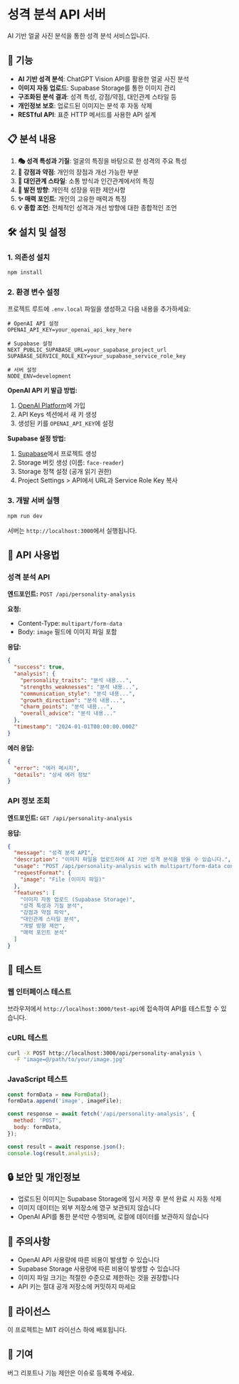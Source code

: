 # 성격 분석 API 서버

AI 기반 얼굴 사진 분석을 통한 성격 분석 서비스입니다.

## 🚀 기능

- **AI 기반 성격 분석**: ChatGPT Vision API를 활용한 얼굴 사진 분석
- **이미지 자동 업로드**: Supabase Storage를 통한 이미지 관리
- **구조화된 분석 결과**: 성격 특성, 강점/약점, 대인관계 스타일 등
- **개인정보 보호**: 업로드된 이미지는 분석 후 자동 삭제
- **RESTful API**: 표준 HTTP 메서드를 사용한 API 설계

## 📋 분석 내용

1. **🎭 성격 특성과 기질**: 얼굴의 특징을 바탕으로 한 성격의 주요 특성
2. **💪 강점과 약점**: 개인의 장점과 개선 가능한 부분
3. **🤝 대인관계 스타일**: 소통 방식과 인간관계에서의 특징
4. **🌱 발전 방향**: 개인적 성장을 위한 제안사항
5. **✨ 매력 포인트**: 개인의 고유한 매력과 특징
6. **💡 종합 조언**: 전체적인 성격과 개선 방향에 대한 종합적인 조언

## 🛠️ 설치 및 설정

### 1. 의존성 설치
```bash
npm install
```

### 2. 환경 변수 설정
프로젝트 루트에 `.env.local` 파일을 생성하고 다음 내용을 추가하세요:

```env
# OpenAI API 설정
OPENAI_API_KEY=your_openai_api_key_here

# Supabase 설정
NEXT_PUBLIC_SUPABASE_URL=your_supabase_project_url
SUPABASE_SERVICE_ROLE_KEY=your_supabase_service_role_key

# 서버 설정
NODE_ENV=development
```

**OpenAI API 키 발급 방법:**
1. [OpenAI Platform](https://platform.openai.com/)에 가입
2. API Keys 섹션에서 새 키 생성
3. 생성된 키를 `OPENAI_API_KEY`에 설정

**Supabase 설정 방법:**
1. [Supabase](https://supabase.com/)에서 프로젝트 생성
2. Storage 버킷 생성 (이름: `face-reader`)
3. Storage 정책 설정 (공개 읽기 권한)
4. Project Settings > API에서 URL과 Service Role Key 복사

### 3. 개발 서버 실행
```bash
npm run dev
```

서버는 `http://localhost:3000`에서 실행됩니다.

## 📡 API 사용법

### 성격 분석 API

**엔드포인트:** `POST /api/personality-analysis`

**요청:**
- Content-Type: `multipart/form-data`
- Body: `image` 필드에 이미지 파일 포함

**응답:**
```json
{
  "success": true,
  "analysis": {
    "personality_traits": "분석 내용...",
    "strengths_weaknesses": "분석 내용...",
    "communication_style": "분석 내용...",
    "growth_direction": "분석 내용...",
    "charm_points": "분석 내용...",
    "overall_advice": "분석 내용..."
  },
  "timestamp": "2024-01-01T00:00:00.000Z"
}
```

**에러 응답:**
```json
{
  "error": "에러 메시지",
  "details": "상세 에러 정보"
}
```

### API 정보 조회

**엔드포인트:** `GET /api/personality-analysis`

**응답:**
```json
{
  "message": "성격 분석 API",
  "description": "이미지 파일을 업로드하여 AI 기반 성격 분석을 받을 수 있습니다.",
  "usage": "POST /api/personality-analysis with multipart/form-data containing image file",
  "requestFormat": {
    "image": "File (이미지 파일)"
  },
  "features": [
    "이미지 자동 업로드 (Supabase Storage)",
    "성격 특성과 기질 분석",
    "강점과 약점 파악",
    "대인관계 스타일 분석",
    "개발 방향 제안",
    "매력 포인트 분석"
  ]
}
```

## 🧪 테스트

### 웹 인터페이스 테스트
브라우저에서 `http://localhost:3000/test-api`에 접속하여 API를 테스트할 수 있습니다.

### cURL 테스트
```bash
curl -X POST http://localhost:3000/api/personality-analysis \
  -F "image=@/path/to/your/image.jpg"
```

### JavaScript 테스트
```javascript
const formData = new FormData();
formData.append('image', imageFile);

const response = await fetch('/api/personality-analysis', {
  method: 'POST',
  body: formData,
});

const result = await response.json();
console.log(result.analysis);
```

## 🔒 보안 및 개인정보

- 업로드된 이미지는 Supabase Storage에 임시 저장 후 분석 완료 시 자동 삭제
- 이미지 데이터는 외부 저장소에 영구 보관되지 않습니다
- OpenAI API를 통한 분석만 수행되며, 로컬에 데이터를 보관하지 않습니다

## 🚨 주의사항

- OpenAI API 사용량에 따른 비용이 발생할 수 있습니다
- Supabase Storage 사용량에 따른 비용이 발생할 수 있습니다
- 이미지 파일 크기는 적절한 수준으로 제한하는 것을 권장합니다
- API 키는 절대 공개 저장소에 커밋하지 마세요

## 📝 라이선스

이 프로젝트는 MIT 라이선스 하에 배포됩니다.

## 🤝 기여

버그 리포트나 기능 제안은 이슈로 등록해 주세요.
